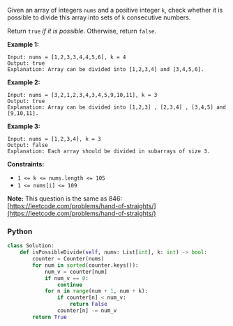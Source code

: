 Given an array of integers  `nums`  and a positive integer  `k`, check whether it is possible to divide this array into sets of  `k`  consecutive numbers.

Return  `true`  _if it is possible_.  Otherwise, return  `false`.

**Example 1:**
```
Input: nums = [1,2,3,3,4,4,5,6], k = 4
Output: true
Explanation: Array can be divided into [1,2,3,4] and [3,4,5,6].
```

**Example 2:**
```
Input: nums = [3,2,1,2,3,4,3,4,5,9,10,11], k = 3
Output: true
Explanation: Array can be divided into [1,2,3] , [2,3,4] , [3,4,5] and [9,10,11].
```

**Example 3:**
```
Input: nums = [1,2,3,4], k = 3
Output: false
Explanation: Each array should be divided in subarrays of size 3.
```

**Constraints:**

-   `1 <= k <= nums.length <= 105`
-   `1 <= nums[i] <= 109`

**Note:** This question is the same as 846: [https://leetcode.com/problems/hand-of-straights/](https://leetcode.com/problems/hand-of-straights/)


### Python
```py
class Solution:
    def isPossibleDivide(self, nums: List[int], k: int) -> bool:
        counter = Counter(nums)
        for num in sorted(counter.keys()):
            num_v = counter[num]
            if num_v == 0:
                continue
            for n in range(num + 1, num + k):
                if counter[n] < num_v:
                    return False
                counter[n] -= num_v
        return True
```